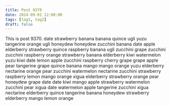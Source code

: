```yaml
---
title: Post 9370
date: 2024-09-01 12:00:00
tags: [tag1, tag2]
draft: false
---
```

This is post 9370.
date
strawberry
banana
banana
quince
ugli
yuzu
tangerine
orange
ugli
honeydew
honeydew
zucchini
banana
date
apple
elderberry
strawberry
quince
raspberry
banana
ugli
zucchini
grape
zucchini
zucchini
raspberry
orange
strawberry
banana
elderberry
kiwi
watermelon
yuzu
kiwi
date
lemon
apple
zucchini
raspberry
cherry
grape
grape
apple
pear
tangerine
grape
quince
banana
mango
mango
orange
yuzu
elderberry
nectarine
orange
pear
zucchini
watermelon
nectarine
zucchini
strawberry
raspberry
lemon
mango
orange
xigua
elderberry
strawberry
orange
pear
honeydew
grape
date
date
kiwi
mango
apple
strawberry
watermelon
zucchini
pear
xigua
date
watermelon
apple
tangerine
zucchini
xigua
nectarine
elderberry
quince
tangerine
banana
honeydew
strawberry
elderberry
mango
lemon
orange
